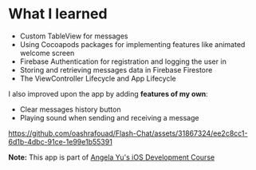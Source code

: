 # What I learned
* Custom TableView for messages
* Using Cocoapods packages for implementing features like animated welcome screen 
* Firebase Authentication for registration and logging the user in
* Storing and retrieving messages data in Firebase Firestore
* The ViewController Lifecycle and App Lifecycle
  
I also improved upon the app by adding **features of my own**:
* Clear messages history button
* Playing sound when sending and receiving a message

https://github.com/oashrafouad/Flash-Chat/assets/31867324/ee2c8cc1-6d1b-4dbc-91ce-1e99e1b55391

**Note:** This app is part of [Angela Yu's iOS Development Course](https://www.udemy.com/course/ios-13-app-development-bootcamp/)
